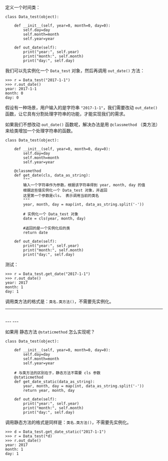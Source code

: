 定义一个时间类：
```
class Data_test(object):
    
    def __init__(self, year=0, month=0, day=0):
        self.day=day
        self.month=month
        self.year=year

    def out_date(self):
        print("year:", self.year)
        print("month:", self.month)
        print("day:", self.day)
```

我们可以先实例化一个 ```Data_test``` 对象，然后再调用 ```out_date()``` 方法：
```
>>> r = Data_test("2017-1-1")
>>> r.out_date()
year: 2017-1-1
month: 0
day: 0
```

假设有一种场景，用户输入的是字符串 ``` "2017-1-1" ```，我们需要改动 ```out_date()``` 函数，让它具有分割处理字符串的功能，才能实现我们的需求。

如果我们不想改动 ```out_date()``` 函数呢，解决办法是用 ```@classmethod``` （类方法）来给类增加一个处理字符串的函数。

```
class Data_test(object):
    
    def __init__(self, year=0, month=0, day=0):
        self.day=day
        self.month=month
        self.year=year

    @classmethod
    def get_date(cls, data_as_string):
        """
        输入一个字符串作为参数，根据该字符串得到 year, month, day 的值
        根据这些值实例化一个 Data_test 对象，并返回
        这里第一个参数是cls， 表示调用当前的类名
        """
        year, month, day = map(int, data_as_string.split('-'))

        # 实例化一个 Data_test 对象
        date = cls(year, month, day)
        
        #返回的是一个实例化后的类
        return date
    
    def out_date(self):
        print("year:", self.year)
        print("month:", self.month)
        print("day:", self.day)
```

测试：
```
>>> r = Data_test.get_date("2017-1-1")
>>> r.out_date()
year: 2017
month: 1
day: 1
```

调用类方法的格式是：```类名.类方法()```，不需要先实例化。

---
<br>
---
---
<br>

如果用 静态方法 ```@staticmethod``` 怎么实现呢？

```
class Data_test(object):
    
    def __init__(self, year=0, month=0, day=0):
        self.day=day
        self.month=month
        self.year=year

    # 与类方法的区别在于，静态方法不需要 cls 参数
    @staticmethod
    def get_date_static(data_as_string):
        year, month, day = map(int, data_as_string.split('-'))
        return year, month, day
    
    def out_date(self):
        print("year:", self.year)
        print("month:", self.month)
        print("day:", self.day)
```

调用静态方法的格式是同样是：```类名.类方法()```，不需要先实例化。

```
>>> d = Data_test.get_date_static("2017-1-1")
>>> r = Data_test(*d)
>>> r.out_date()
year: 2017
month: 1
day: 1
```
